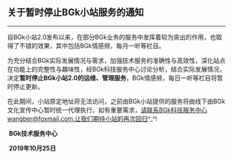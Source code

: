 ## 关于暂时停止BGk小站服务的通知

<hr color=red size=2px>

​	自BGk小站2.0发布以来，在部分BGk业务的服务中发挥着较为突出的作用，也取得了不错的效果，其中包括BGk情感频，每月一听等栏目。

​	为充分结合BGk实际发展情况与需求，加强技术服务的准确性与高效性，深化站点在功能上的完整性与趣味性，经BGk科技服务中心讨论分析，结合实际发展情况，决定**暂时停止BGk小站2.0的运维、管理服务**，BGk情感频，每日一听等栏目将暂时停止更新。

​	在此期间，小站原定地址将无法访问，之前由BGk小站提供的服务将由线下由BGk文化宣传中心暂时统一代理执行，如有重要需求，请联系BGk科技服务中心wangber@foxmail.com.让我们期待小站的再次回归\^_\^!

​																**BGk技术服务中心**

​																**2019年10月25日**

